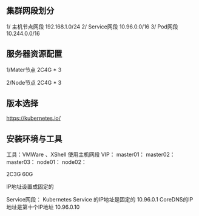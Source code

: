 ## 集群网段划分
1/ 主机节点网段
    192.168.1.0/24
2/ Service网段
    10.96.0.0/16
3/ Pod网段
    10.244.0.0/16

## 服务器资源配置
1/Mater节点
    2C4G * 3

2/Node节点
    2C4G * 3

## 版本选择
https://kubernetes.io/

## 安装环境与工具

工具：VMWare 、XShell
使用主机网段
VIP：
master01：
master02：
master03：
node01：
node02：

2C3G 60G

IP地址设置成固定的

Service网段：
Kubernetes Service 的IP地址是固定的 10.96.0.1
CoreDNS的IP地址是第十个IP地址 10.96.0.10



